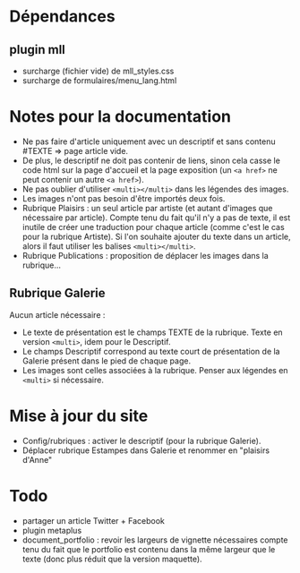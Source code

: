 # Dépendances
## plugin mll
- surcharge (fichier vide) de mll_styles.css
- surcharge de formulaires/menu_lang.html

# Notes pour la documentation
- Ne pas faire d'article uniquement avec un descriptif et sans contenu #TEXTE => page article vide.
- De plus, le descriptif ne doit pas contenir de liens, sinon cela casse le code html sur la page d'accueil et la page exposition (un `<a href>` ne peut contenir un autre `<a href>`).
- Ne pas oublier d'utiliser `<multi></multi>` dans les légendes des images.
- Les images n'ont pas besoin d'être importés deux fois.
- Rubrique Plaisirs : un seul article par artiste (et autant d'images que nécessaire par article). Compte tenu du fait qu'il n'y a pas de texte, il est inutile de créer une traduction pour chaque article (comme c'est le cas pour la rubrique Artiste). Si l'on souhaite ajouter du texte dans un article, alors il faut utiliser les balises `<multi></multi>`.
- Rubrique Publications : proposition de déplacer les images dans la rubrique...

## Rubrique Galerie
Aucun article nécessaire :
- Le texte de présentation est le champs TEXTE de la rubrique. Texte en version `<multi>`, idem pour le Descriptif.
- Le champs Descriptif correspond au texte court de présentation de la Galerie présent dans le pied de chaque page.
- Les images sont celles associées à la rubrique. Penser aux légendes en `<multi>` si nécessaire.

# Mise à jour du site
- Config/rubriques : activer le descriptif (pour la rubrique Galerie).
- Déplacer rubrique Estampes dans Galerie et renommer en "plaisirs d'Anne"

# Todo
- partager un article Twitter + Facebook
- plugin metaplus
- document_portfolio : revoir les largeurs de vignette nécessaires compte tenu du fait que le portfolio est contenu dans la même largeur que le texte (donc plus réduit que la version maquette).
